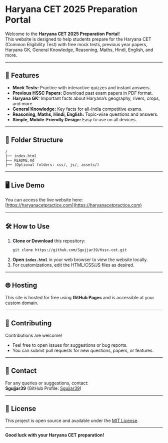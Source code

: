 
# Haryana CET 2025 Preparation Portal

Welcome to the **Haryana CET 2025 Preparation Portal**!  
This website is designed to help students prepare for the Haryana CET (Common Eligibility Test) with free mock tests, previous year papers, Haryana GK, General Knowledge, Reasoning, Maths, Hindi, English, and more.

---

## 🚀 Features

- **Mock Tests:** Practice with interactive quizzes and instant answers.
- **Previous HSSC Papers:** Download past exam papers in PDF format.
- **Haryana GK:** Important facts about Haryana’s geography, rivers, crops, and more.
- **General Knowledge:** Key facts for all-India competitive exams.
- **Reasoning, Maths, Hindi, English:** Topic-wise questions and answers.
- **Simple, Mobile-Friendly Design:** Easy to use on all devices.

---

## 📂 Folder Structure

```
/
├── index.html
├── README.md
├── (Optional folders: css/, js/, assets/)
```

---

## 🖥️ Live Demo

You can access the live website here:  
[https://haryanacetpractice.com](https://haryanacetpractice.com)

---

## 🛠️ How to Use

1. **Clone or Download** this repository:
    ```bash
    git clone https://github.com/Sgujjar39/Hssc-cet.git
    ```
2. **Open `index.html`** in your web browser to view the website locally.
3. For customizations, edit the HTML/CSS/JS files as desired.

---

## 🌐 Hosting

This site is hosted for free using **GitHub Pages** and is accessible at your custom domain.

---

## 🤝 Contributing

Contributions are welcome!  
- Feel free to open issues for suggestions or bug reports.
- You can submit pull requests for new questions, papers, or features.

---

## 📧 Contact

For any queries or suggestions, contact:  
**Sgujjar39** (GitHub Profile: [Sgujjar39](https://github.com/Sgujjar39))

---

## 📄 License

This project is open source and available under the [MIT License](LICENSE).

---

**Good luck with your Haryana CET preparation!**
